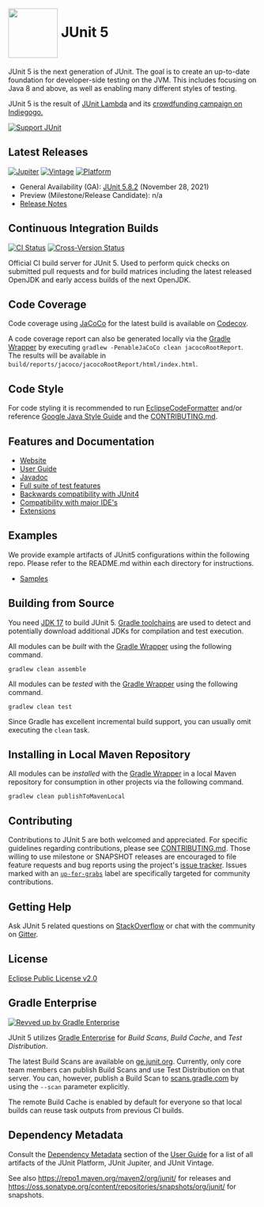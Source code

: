 # <img src="https://junit.org/junit5/assets/img/junit5-logo.png" align="center" width="100"> JUnit 5

JUnit 5 is the next generation of JUnit. The goal is to create an up-to-date foundation for developer-side testing on the JVM. This includes focusing on Java 8 and above, as well as enabling many different styles of testing.

JUnit 5 is the result of [JUnit Lambda] and its [crowdfunding campaign on Indiegogo.]

[![Support JUnit](https://img.shields.io/badge/%F0%9F%92%9A-Support%20JUnit-brightgreen.svg)](https://junit.org/sponsoring)

## Latest Releases
[![Jupiter](https://img.shields.io/maven-metadata/v.svg?color=0057b7&label=Jupiter&metadataUrl=https%3A%2F%2Frepo1.maven.org%2Fmaven2%2Forg%2Fjunit%2Fjupiter%2Fjunit-jupiter%2Fmaven-metadata.xml&versionPrefix=5.8)](https://search.maven.org/search?q=g:org.junit.jupiter%20AND%20v:5.8.2) [![Vintage](https://img.shields.io/maven-metadata/v.svg?colorB=0057b7&label=Vintage&metadataUrl=https%3A%2F%2Frepo1.maven.org%2Fmaven2%2Forg%2Fjunit%2Fvintage%2Fjunit-vintage-engine%2Fmaven-metadata.xml&versionPrefix=5.8)](https://search.maven.org/search?q=g:org.junit.vintage%20AND%20v:5.8.2) [![Platform](https://img.shields.io/maven-metadata/v.svg?colorB=0057b7&label=Platform&metadataUrl=https%3A%2F%2Frepo1.maven.org%2Fmaven2%2Forg%2Fjunit%2Fplatform%2Fjunit-platform-commons%2Fmaven-metadata.xml&versionPrefix=1.8)](https://search.maven.org/search?q=g:org.junit.platform%20AND%20v:1.8.2)
- General Availability (GA): [JUnit 5.8.2] (November 28, 2021)
- Preview (Milestone/Release Candidate): n/a
- [Release Notes]

## Continuous Integration Builds

[![CI Status](https://github.com/junit-team/junit5/workflows/CI/badge.svg)](https://github.com/junit-team/junit5/actions) [![Cross-Version Status](https://github.com/junit-team/junit5/workflows/Cross-Version/badge.svg)](https://github.com/junit-team/junit5/actions)

Official CI build server for JUnit 5. Used to perform quick checks on submitted pull
requests and for build matrices including the latest released OpenJDK and early access
builds of the next OpenJDK.

## Code Coverage

Code coverage using [JaCoCo] for the latest build is available on [Codecov].

A code coverage report can also be generated locally via the [Gradle Wrapper] by
executing `gradlew -PenableJaCoCo clean jacocoRootReport`. The results will be available
in `build/reports/jacoco/jacocoRootReport/html/index.html`.

## Code Style

For code styling it is recommended to run [EclipseCodeFormatter] and/or reference [Google Java Style Guide] and the [CONTRIBUTING.md].

## Features and Documentation

- [Website]
- [User Guide]
- [Javadoc]
- [Full suite of test features]
- [Backwards compatibility with JUnit4]
- [Compatibility with major IDE's]
- [Extensions]

## Examples

We provide example artifacts of JUnit5 configurations within the following repo. Please refer to the README.md within each directory for instructions.
- [Samples]

## Building from Source

You need [JDK 17] to build JUnit 5. [Gradle toolchains] are used to detect and
potentially download additional JDKs for compilation and test execution.

All modules can be _built_ with the [Gradle Wrapper] using the following command.

`gradlew clean assemble`

All modules can be _tested_ with the [Gradle Wrapper] using the following command.

`gradlew clean test`

Since Gradle has excellent incremental build support, you can usually omit executing the
`clean` task.

## Installing in Local Maven Repository

All modules can be _installed_ with the [Gradle Wrapper] in a local Maven repository for
consumption in other projects via the following command.

`gradlew clean publishToMavenLocal`

## Contributing

Contributions to JUnit 5 are both welcomed and appreciated. For specific guidelines
regarding contributions, please see [CONTRIBUTING.md]. Those willing to use milestone or SNAPSHOT releases are encouraged
to file feature requests and bug reports using the project's
[issue tracker]. Issues marked with an
<a href="https://github.com/junit-team/junit5/issues?q=is%3Aissue+is%3Aopen+label%3Aup-for-grabs">`up-for-grabs`</a>
label are specifically targeted for community contributions.

## Getting Help

Ask JUnit 5 related questions on [StackOverflow] or chat with the community on [Gitter].

## License

[Eclipse Public License v2.0]

## Gradle Enterprise

[![Revved up by Gradle Enterprise](https://img.shields.io/badge/Revved%20up%20by-Gradle%20Enterprise-06A0CE?logo=Gradle&labelColor=02303A)](https://ge.junit.org/scans)

JUnit 5 utilizes [Gradle Enterprise] for _Build Scans_, _Build Cache_, and _Test Distribution_.

The latest Build Scans are available on [ge.junit.org]. Currently,
only core team members can publish Build Scans and use Test Distribution on that server.
You can, however, publish a Build Scan to [scans.gradle.com] by
using the `--scan` parameter explicitly.

The remote Build Cache is enabled by default for everyone so that local builds can reuse
task outputs from previous CI builds.

## Dependency Metadata

Consult the [Dependency Metadata] section of the [User Guide] for a list of all artifacts
of the JUnit Platform, JUnit Jupiter, and JUnit Vintage.

See also <https://repo1.maven.org/maven2/org/junit/> for releases and
<https://oss.sonatype.org/content/repositories/snapshots/org/junit/> for snapshots.

[Website]: https://junit.org/junit5/
[Codecov]: https://codecov.io/gh/junit-team/junit5
[CONTRIBUTING.md]: https://github.com/junit-team/junit5/blob/HEAD/CONTRIBUTING.md
[Dependency Metadata]: https://junit.org/junit5/docs/current/user-guide/#dependency-metadata
[Gitter]: https://gitter.im/junit-team/junit5
[Gradle toolchains]: https://docs.gradle.org/current/userguide/toolchains.html
[Gradle Wrapper]: https://docs.gradle.org/current/userguide/gradle_wrapper.html#sec:using_wrapper
[JaCoCo]: https://www.eclemma.org/jacoco/
[Javadoc]: https://junit.org/junit5/docs/current/api/
[JDK 17]: https://adoptium.net/archive.html?variant=openjdk17&jvmVariant=hotspot
[Release Notes]: https://junit.org/junit5/docs/current/release-notes/
[Samples]: https://github.com/junit-team/junit5-samples
[StackOverflow]: https://stackoverflow.com/questions/tagged/junit5
[User Guide]: https://junit.org/junit5/docs/current/user-guide/
[JUnit Lambda]: https://junit.org/junit4/junit-lambda.html
[crowdfunding campaign on Indiegogo.]: https://junit.org/junit4/junit-lambda-campaign.html
[JUnit 5.8.2]: https://github.com/junit-team/junit5/releases/tag/r5.8.2
[EclipseCodeFormatter]: https://github.com/krasa/EclipseCodeFormatter
[Google Java Style Guide]: http://www.practicesofmastery.com/post/eclipse-google-java-style-guide/
[Full suite of test features]: https://junit.org/junit5/docs/current/user-guide/#writing-tests
[Backwards compatibility with JUnit4]: https://junit.org/junit5/docs/current/user-guide/#migrating-from-junit4
[Compatibility with major IDE's]: https://junit.org/junit5/docs/current/user-guide/#running-tests
[issue tracker]: https://github.com/junit-team/junit5/issues
[Compatibility with major IDE's]: https://junit.org/junit5/docs/current/user-guide/#running-tests
[Extensions]: https://junit.org/junit5/docs/current/user-guide/#extensions
[Eclipse Public License v2.0]: https://github.com/junit-team/junit5/blob/main/LICENSE.md
[Gradle Enterprise]: https://gradle.com/
[ge.junit.org]: https://ge.junit.org/
[scans.gradle.com]: https://scans.gradle.com/
